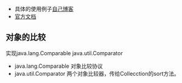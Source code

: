 * 具体的使用例子[自己博客](https://exfly.github.io/post/java/collectionslearn/)
* [官方文档](https://docs.oracle.com/javase/8/docs/technotes/guides/collections/index.html)


## 对象的比较
实现java.lang.Comparable java.util.Comparator
* java.lang.Comparable 对象比较协议
* java.util.Comparator 两个对象比较器，传给Collecction的sort方法。

